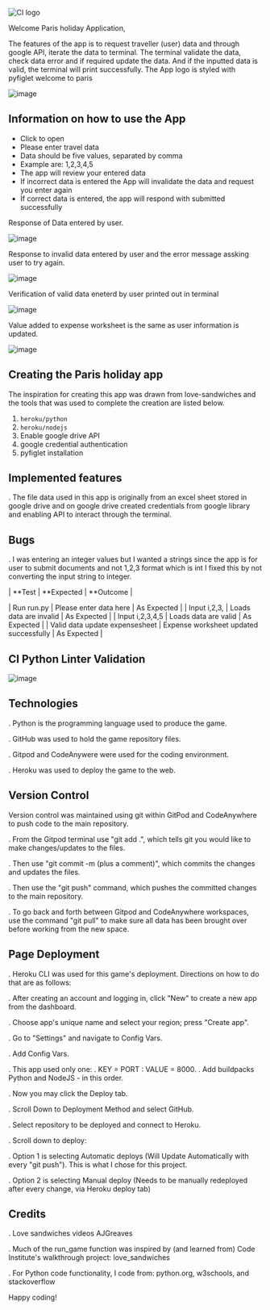 ![CI logo](https://codeinstitute.s3.amazonaws.com/fullstack/ci_logo_small.png)

Welcome Paris holiday Application,



The features of the app is to request traveller (user) data and through google API, iterate the data to terminal. The terminal validate the data, check data error and if required update the data. And if the inputted data is valid, the terminal will print successfully. The App logo is styled with pyfiglet welcome to paris

![image](https://user-images.githubusercontent.com/122373462/235650299-b2fdab04-083a-467c-9d3e-43655e3b7179.png)

## Information on how to use the App

* Click to open  
* Please enter travel data
* Data should be five values, separated by comma
* Example are: 1,2,3,4,5
* The app will review your entered data
* If incorrect data is entered the App will invalidate the data and request you enter again
* If correct data is entered, the app will respond with submitted successfully

Response of Data entered by user.

![image](https://user-images.githubusercontent.com/122373462/235654563-b28d13d0-35fe-4ea1-b159-49dd867b5882.png)


Response to invalid data entered by user and the error message assking user to try again.

![image](https://user-images.githubusercontent.com/122373462/235655135-ad818423-e3a3-4e38-aa7c-af3969a0858b.png)

Verification of valid data eneterd by user printed out in terminal

![image](https://user-images.githubusercontent.com/122373462/235655402-25519713-fc52-496a-a582-37d786f6caa6.png)

Value added to expense worksheet is the same as user information is updated.

![image](https://user-images.githubusercontent.com/122373462/235657482-3033a4f6-8c9a-431b-b230-5f6cde0649b7.png)


## Creating the Paris holiday app

The inspiration for creating this app was drawn from love-sandwiches and the tools that was used to complete the creation are listed below.

1. `heroku/python`
2. `heroku/nodejs`
3. Enable google drive API
4. google credential authentication
5. pyfiglet installation

## Implemented features

. The file data used in this app is originally from an excel sheet stored in google drive and on google drive created credentials from google library and enabling API to interact through the terminal.

## Bugs

. I was entering an integer values but I wanted a strings since the app is for user to submit documents and not 1,2,3 format which is int
I fixed this by not converting the input string to integer.


| **Test                         | **Expected                                     | **Outcome   |

| Run run.py                     | Please enter data here                         | As Expected |
| Input i,2,3,                   | Loads data are invalid                         | As Expected |
| Input i,2,3,4,5                |      Loads data are valid                      | As Expected |
| Valid data update expensesheet |     Expense worksheet updated successfully     | As Expected |


## CI Python Linter Validation
![image](https://user-images.githubusercontent.com/122373462/235699591-3e2f6cf7-8834-4399-a348-39c579ca690b.png)


## Technologies

. Python is the programming language used to produce the game.

. GitHub was used to hold the game repository files.

. Gitpod and CodeAnywere were used for the coding environment.

. Heroku was used to deploy the game to the web.


## Version Control

Version control was maintained using git within GitPod and CodeAnywhere to push code to the main repository.

. From the Gitpod terminal use "git add .", which tells git you would like to make changes/updates to the files.

. Then use "git commit -m (plus a comment)", which commits the changes and updates the files.

. Then use the "git push" command, which pushes the committed changes to the main repository.

. To go back and forth between Gitpod and CodeAnywhere workspaces, use the command "git pull" to make sure all data has been brought over before working from the new space.


## Page Deployment

. Heroku CLI was used for this game's deployment. Directions on how to do that are as follows:

. After creating an account and logging in, click "New" to create a new app from the dashboard.

. Choose app's unique name and select your region; press "Create app".

. Go to "Settings" and navigate to Config Vars.

. Add Config Vars.

. This app used only one:
. KEY = PORT : VALUE = 8000.
. Add buildpacks Python and NodeJS - in this order.

. Now you may click the Deploy tab.

. Scroll Down to Deployment Method and select GitHub.

. Select repository to be deployed and connect to Heroku.

. Scroll down to deploy:

. Option 1 is selecting Automatic deploys (Will Update Automatically with every "git push"). This is what I chose for this project.

. Option 2 is selecting Manual deploy (Needs to be manually redeployed after every change, via Heroku deploy tab)

## Credits

. Love sandwiches videos AJGreaves 

. Much of the run_game function was inspired by (and learned from) Code Institute's walkthrough project: love_sandwiches

. For Python code functionality, I code from: python.org, w3schools, and stackoverflow
















Happy coding!
